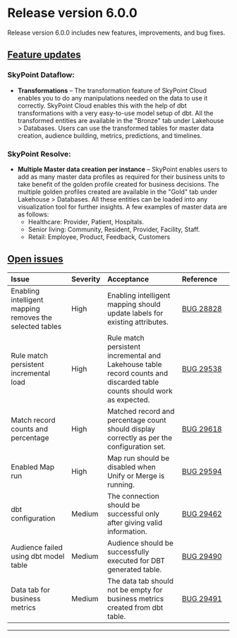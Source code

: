 # Release version 6.0.0

Release version 6.0.0 includes new features, improvements, and bug fixes.

## [Feature updates](#tab/tabid-1)

### SkyPoint Dataflow:

- **Transformations** – The transformation feature of SkyPoint Cloud enables you to do any manipulations needed on the data to use it correctly. SkyPoint Cloud enables this with the help of dbt transformations with a very easy-to-use model setup of dbt. All the transformed entities are available in the "Bronze" tab under Lakehouse > Databases. Users can use the transformed tables for master data creation, audience building, metrics, predictions, and timelines.

### SkyPoint Resolve:

- **Multiple Master data creation per instance** – SkyPoint enables users to add as many master data profiles as required for their business units to take benefit of the golden profile created for business decisions. The multiple golden profiles created are available in the "Gold" tab under Lakehouse > Databases. All these entities can be loaded into any visualization tool for further insights. A few examples of master data are as follows:
  - Healthcare: Provider, Patient, Hospitals.
  - Senior living: Community, Resident, Provider, Facility, Staff.
  - Retail: Employee, Product, Feedback, Customers

## [Open issues](#tab/tabid-2)


|Issue|Severity|Acceptance|<div style="width:100px">Reference</div>|
| :- | :- | :- | :- |
|Enabling intelligent mapping removes the selected tables|High|Enabling intelligent mapping should update labels for existing attributes. |[BUG 28828](https://dev.azure.com/skypointgroup/skypoint/_workitems/edit/28828)|
|Rule match persistent incremental load |High|Rule match persistent incremental and Lakehouse table record counts and discarded table counts should work as expected.|[BUG 29538](https://dev.azure.com/skypointgroup/skypoint/_workitems/edit/29538)|
|Match record counts and percentage|High|Matched record and percentage count should display correctly as per the configuration set.|[BUG 29618](https://dev.azure.com/skypointgroup/skypoint/_workitems/edit/29618)|
|Enabled Map run |High|Map run should be disabled when Unify or Merge is running.|[BUG 29594](https://dev.azure.com/skypointgroup/skypoint/_workitems/edit/29594)|
|dbt configuration|Medium|The connection should be successful only after giving valid information.|[BUG 29462](https://dev.azure.com/skypointgroup/skypoint/_workitems/edit/29462)|
|Audience failed using dbt model table|Medium|Audience should be successfully executed for DBT generated table.|[BUG 29490](https://dev.azure.com/skypointgroup/skypoint/_workitems/edit/29490)|
|Data tab for business metrics|Medium|The data tab should not be empty for business metrics created from dbt table.|[BUG 29491](https://dev.azure.com/skypointgroup/skypoint/_workitems/edit/29491)|  

---




